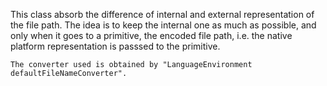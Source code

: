 This class absorb the difference of internal and external representation of the file path.  The idea is to keep the internal one as much as possible, and only when it goes to a primitive, the encoded file path, i.e. the native platform representation is passsed to the primitive.	The converter used is obtained by "LanguageEnvironment defaultFileNameConverter".